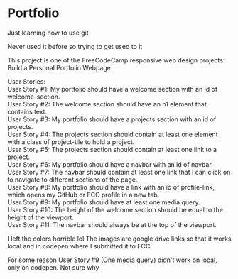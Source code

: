 # Portfolio
Just learning how to use git

Never used it before so trying to get used to it


This project is one of the FreeCodeCamp responsive web design projects: Build a Personal Portfolio Webpage

User Stories:<br />
User Story #1: My portfolio should have a welcome section with an id of welcome-section.<br />
User Story #2: The welcome section should have an h1 element that contains text.<br />
User Story #3: My portfolio should have a projects section with an id of projects.<br />
User Story #4: The projects section should contain at least one element with a class of project-tile to hold a project.<br />
User Story #5: The projects section should contain at least one link to a project.<br />
User Story #6: My portfolio should have a navbar with an id of navbar.<br />
User Story #7: The navbar should contain at least one link that I can click on to navigate to different sections of the page.<br />
User Story #8: My portfolio should have a link with an id of profile-link, which opens my GitHub or FCC profile in a new tab.<br />
User Story #9: My portfolio should have at least one media query.<br />
User Story #10: The height of the welcome section should be equal to the height of the viewport.<br />
User Story #11: The navbar should always be at the top of the viewport.<br />


I left the colors horrible lol
The images are google drive links so that it works local and in codepen where I submitted it to FCC

For some reason User Story #9 (One media query) didn't work on local, only on codepen. Not sure why
